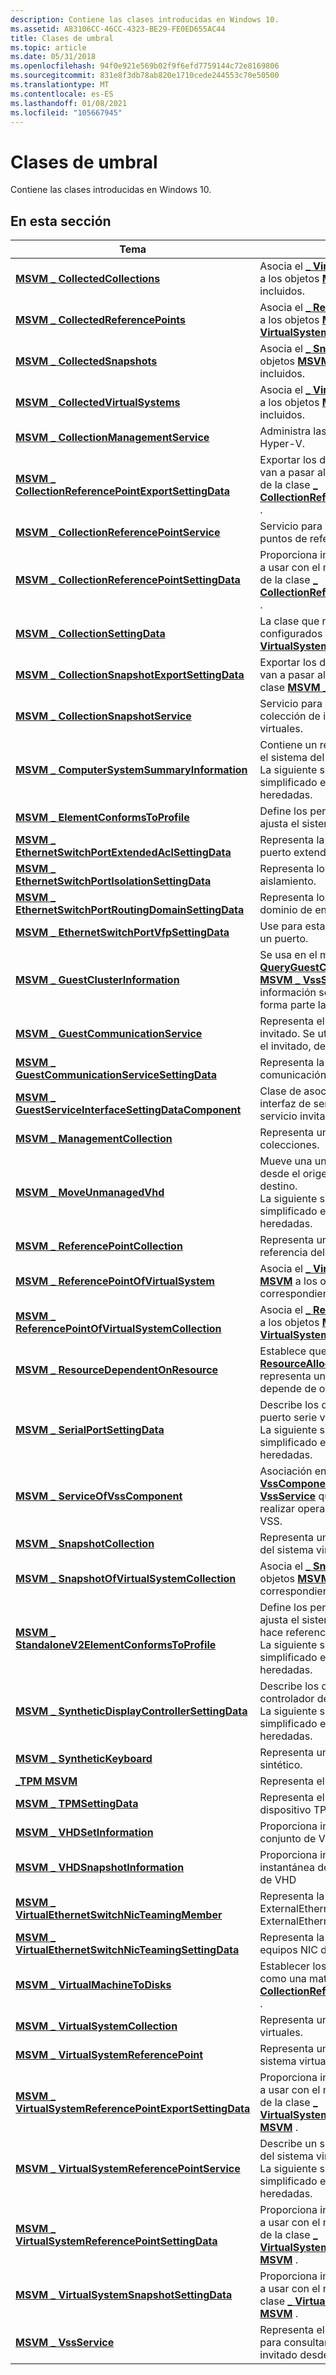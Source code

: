```yaml
---
description: Contiene las clases introducidas en Windows 10.
ms.assetid: A83106CC-46CC-4323-BE29-FE0ED655AC44
title: Clases de umbral
ms.topic: article
ms.date: 05/31/2018
ms.openlocfilehash: 94f0e921e569b02f9f6efd7759144c72e8169806
ms.sourcegitcommit: 831e8f3db78ab820e1710cede244553c70e50500
ms.translationtype: MT
ms.contentlocale: es-ES
ms.lasthandoff: 01/08/2021
ms.locfileid: "105667945"
---
```

# <a name="threshold-classes"></a>Clases de umbral

Contiene las clases introducidas en Windows 10.

## <a name="in-this-section"></a>En esta sección



| Tema                                                                                                                      | Descripción                                                                                                                                                                                                                                                                  |
|----------------------------------------------------------------------------------------------------------------------------|------------------------------------------------------------------------------------------------------------------------------------------------------------------------------------------------------------------------------------------------------------------------------|
| [**MSVM \_ CollectedCollections**](msvm-collectedcollections.md)<br/>                                                 | Asocia el [**\_ VirtualSystemCollection MSVM**](msvm-virtualsystemcollection.md) a los objetos [**MSVM \_ ComputerSystem**](msvm-computersystem.md) incluidos.<br/>                                                                                                |
| [**MSVM \_ CollectedReferencePoints**](msvm-collectedreferencepoints.md)<br/>                                         | Asocia el [**\_ ReferencePointCollection MSVM**](msvm-referencepointcollection.md) a los objetos [**MSVM \_ VirtualSystemReferencePoint**](msvm-virtualsystemreferencepoint.md) incluidos.<br/>                                                                    |
| [**MSVM \_ CollectedSnapshots**](msvm-collectedsnapshots.md)<br/>                                                     | Asocia el [**\_ SnapshotCollection MSVM**](msvm-snapshotcollection.md) a los objetos [**MSVM \_ VirtualSystemSettingData**](msvm-virtualsystemsettingdata.md) incluidos.<br/>                                                                                      |
| [**MSVM \_ CollectedVirtualSystems**](msvm-collectedvirtualsystems.md)<br/>                                           | Asocia el [**\_ VirtualSystemCollection MSVM**](msvm-virtualsystemcollection.md) a los objetos [**MSVM \_ ComputerSystem**](msvm-computersystem.md) incluidos.<br/>                                                                                                |
| [**MSVM \_ CollectionManagementService**](msvm-collectionmanagementservice.md)<br/>                                   | Administra las colecciones en el host de Hyper-V.<br/>                                                                                                                                                                                                                      |
| [**MSVM \_ CollectionReferencePointExportSettingData**](msvm-collectionreferencepointexportsettingdata.md)<br/>       | Exportar los datos de configuración que se van a pasar al método [**ExportReferencePoint**](msvm-collectionreferencepointservice-exportreferencepoint.md) de la clase [**\_ CollectionReferencePointService de MSVM**](msvm-collectionreferencepointservice.md) .<br/>                   |
| [**MSVM \_ CollectionReferencePointService**](msvm-collectionreferencepointservice.md)<br/>                           | Servicio para crear, destruir y exportar puntos de referencia <br/>                                                                                                                                                                                                           |
| [**MSVM \_ CollectionReferencePointSettingData**](msvm-collectionreferencepointsettingdata.md)<br/>                   | Proporciona información adicional que se va a usar con el método [**CreateReferencePoint**](msvm-collectionreferencepointservice-createreferencepoint.md) de la clase [**\_ CollectionReferencePointService de MSVM**](msvm-collectionreferencepointservice.md) .<br/>          |
| [**MSVM \_ CollectionSettingData**](msvm-collectionsettingdata.md)<br/>                                               | La clase que representa los valores configurados para un [**\_ VirtualSystemCollection de MSVM**](msvm-virtualsystemcollection.md).<br/>                                                                                                                                       |
| [**MSVM \_ CollectionSnapshotExportSettingData**](msvm-collectionsnapshotexportsettingdata.md)<br/>                   | Exportar los datos de configuración que se van a pasar al método ExportSnapshot de la clase [**MSVM \_ CollectionSnapshotService**](msvm-collectionsnapshotservice.md) .<br/>                                                                                                              |
| [**MSVM \_ CollectionSnapshotService**](msvm-collectionsnapshotservice.md)<br/>                                       | Servicio para crear, destruir y exportar la colección de instantáneas de sistemas virtuales.<br/>                                                                                                                                                                                     |
| [**MSVM \_ ComputerSystemSummaryInformation**](msvm-computersystemsummaryinformation.md)<br/>                         | Contiene un resumen de información sobre el sistema del equipo virtual especificado.<br/> La siguiente sintaxis es código MOF simplificado e incluye todas las propiedades heredadas.<br/>                                                                                   |
| [**MSVM \_ ElementConformsToProfile**](msvm-elementconformstoprofile.md)<br/>                                         | Define los perfiles registrados a los que se ajusta el sistema al que se hace referencia.<br/>                                                                                                                                                                                          |
| [**MSVM \_ EthernetSwitchPortExtendedAclSettingData**](msvm-ethernetswitchportextendedaclsettingdata.md)<br/>         | Representa la configuración de ACL del puerto extendido.<br/>                                                                                                                                                                                                                        |
| [**MSVM \_ EthernetSwitchPortIsolationSettingData**](msvm-ethernetswitchportisolationsettingdata.md)<br/>             | Representa los datos de configuración de aislamiento.<br/>                                                                                                                                                                                                                            |
| [**MSVM \_ EthernetSwitchPortRoutingDomainSettingData**](msvm-ethernetswitchportroutingdomainsettingdata.md)<br/>     | Representa los datos de configuración del dominio de enrutamiento.<br/>                                                                                                                                                                                                                       |
| [**MSVM \_ EthernetSwitchPortVfpSettingData**](msvm-ethernetswitchportvfpsettingdata.md)<br/>                         | Use para establecer VFP como obligatorio en un puerto.<br/>                                                                                                                                                                                                                            |
| [**MSVM \_ GuestClusterInformation**](msvm-guestclusterinformation.md)<br/>                                           | Se usa en el método [**QueryGuestClusterInformation**](msvm-vssservice-queryguestclusterinformation.md) de la clase [**MSVM \_ VssService**](msvm-vssservice.md) para recuperar información sobre el clúster invitado del que forma parte la máquina virtual.<br/>                               |
| [**MSVM \_ GuestCommunicationService**](msvm-guestcommunicationservice.md)<br/>                                       | Representa el servicio de comunicación invitado. Se utiliza para la comunicación con el invitado, desde el host de Hyper-V.<br/>                                                                                                                                                   |
| [**MSVM \_ GuestCommunicationServiceSettingData**](msvm-guestcommunicationservicesettingdata.md)<br/>                 | Representa la configuración del servicio de comunicación invitado.<br/>                                                                                                                                                                                                       |
| [**MSVM \_ GuestServiceInterfaceSettingDataComponent**](msvm-guestserviceinterfacesettingdatacomponent.md)<br/>       | Clase de asociación entre un componente de interfaz de servicio invitado y el recurso de servicio invitado.<br/>                                                                                                                                                                     |
| [**MSVM \_ ManagementCollection**](msvm-managementcollection.md)<br/>                                                 | Representa una colección de otras colecciones.<br/>                                                                                                                                                                                                                     |
| [**MSVM \_ MoveUnmanagedVhd**](msvm-moveunmanagedvhd.md)<br/>                                                         | Mueve una unidad de disco duro virtual desde el origen a la ruta de acceso de destino.<br/> La siguiente sintaxis es código MOF simplificado e incluye todas las propiedades heredadas.<br/>                                                                                            |
| [**MSVM \_ ReferencePointCollection**](msvm-referencepointcollection.md)<br/>                                         | Representa una colección de puntos de referencia del sistema virtual.<br/>                                                                                                                                                                                                       |
| [**MSVM \_ ReferencePointOfVirtualSystem**](msvm-referencepointofvirtualsystem.md)<br/>                               | Asocia el [**\_ VirtualSystemReferencePoint MSVM**](msvm-virtualsystemreferencepoint.md) a los objetos [**MSVM \_ VirtualSystem**](msvm-virtualsystemresourcecomponent.md) correspondientes.<br/>                                                                     |
| [**MSVM \_ ReferencePointOfVirtualSystemCollection**](msvm-referencepointofvirtualsystemcollection.md)<br/>           | Asocia el [**\_ ReferencePointCollection MSVM**](msvm-referencepointcollection.md) a los objetos [**MSVM \_ VirtualSystemCollection**](msvm-virtualsystemcollection.md) correspondientes.<br/>                                                                        |
| [**MSVM \_ ResourceDependentOnResource**](msvm-resourcedependentonresource.md)<br/>                                   | Establece que una instancia de [**CIM \_ ResourceAllocationSettingData**](cim-resourceallocationsettingdata.md) que representa una asignación de recursos depende de otra asignación de recursos.<br/>                                                                            |
| [**MSVM \_ SerialPortSettingData**](msvm-serialportsettingdata.md)<br/>                                               | Describe los datos de configuración para un puerto serie virtual.<br/> La siguiente sintaxis es código MOF simplificado e incluye todas las propiedades heredadas.<br/>                                                                                                          |
| [**MSVM \_ ServiceOfVssComponent**](msvm-serviceofvsscomponent.md)<br/>                                               | Asociación entre una instancia de [**MSVM \_ VssComponent**](msvm-vsscomponent.md) y una instancia de [**MSVM \_ VssService**](msvm-vssservice.md) que representa un servicio para realizar operaciones en el componente de VSS.<br/>                                    |
| [**MSVM \_ SnapshotCollection**](msvm-snapshotcollection.md)<br/>                                                     | Representa una colección de instantáneas del sistema virtual.<br/>                                                                                                                                                                                                              |
| [**MSVM \_ SnapshotOfVirtualSystemCollection**](msvm-snapshotofvirtualsystemcollection.md)<br/>                       | Asocia el [**\_ SnapshotCollection MSVM**](msvm-snapshotcollection.md) a los objetos [**MSVM \_ VirtualSystemCollection**](msvm-virtualsystemcollection.md) correspondientes.<br/>                                                                                    |
| [**MSVM \_ StandaloneV2ElementConformsToProfile**](msvm-standalonev2elementconformstoprofile.md)<br/>                 | Define los perfiles registrados a los que se ajusta el sistema independiente al que se hace referencia.<br/> La siguiente sintaxis es código MOF simplificado e incluye todas las propiedades heredadas.<br/>                                                                            |
| [**MSVM \_ SyntheticDisplayControllerSettingData**](msvm-syntheticdisplaycontrollersettingdata.md)<br/>               | Describe los datos de configuración de un controlador de pantalla sintético virtual.<br/> La siguiente sintaxis es código MOF simplificado e incluye todas las propiedades heredadas.<br/>                                                                                         |
| [**MSVM \_ SyntheticKeyboard**](msvm-synthetickeyboard.md)<br/>                                                       | Representa un dispositivo de teclado sintético.<br/>                                                                                                                                                                                                                           |
| [**\_TPM MSVM**](msvm-tpm.md)<br/>                                                                                   | Representa el estado del dispositivo de TPM.<br/>                                                                                                                                                                                                                           |
| [**MSVM \_ TPMSettingData**](msvm-tpmsettingdata.md)<br/>                                                             | Representa el estado configurado del dispositivo TPM.<br/>                                                                                                                                                                                                                |
| [**MSVM \_ VHDSetInformation**](msvm-vhdsetinformation.md)<br/>                                                       | Proporciona información sobre un archivo de conjunto de VHD.<br/>                                                                                                                                                                                                                        |
| [**MSVM \_ VHDSnapshotInformation**](msvm-vhdsnapshotinformation.md)<br/>                                             | Proporciona información sobre una instantánea dentro de un archivo de conjunto de VHD <br/>                                                                                                                                                                                                      |
| [**MSVM \_ VirtualEthernetSwitchNicTeamingMember**](msvm-virtualethernetswitchnicteamingmember.md)<br/>               | Representa la asociación entre un ExternalEthernetPort de equipo y un ExternalEthernetPort de miembro.<br/>                                                                                                                                                                 |
| [**MSVM \_ VirtualEthernetSwitchNicTeamingSettingData**](msvm-virtualethernetswitchnicteamingsettingdata.md)<br/>     | Representa la configuración de formación de equipos NIC del conmutador.<br/>                                                                                                                                                                                                                       |
| [**MSVM \_ VirtualMachineToDisks**](msvm-virtualmachinetodisks.md)<br/>                                               | Establecer los datos que se van a pasar como una matriz a la clase [**MSVM \_ CollectionReferencePointExportSettingData**](msvm-collectionreferencepointexportsettingdata.md) .<br/>                                                                                                     |
| [**MSVM \_ VirtualSystemCollection**](msvm-virtualsystemcollection.md)<br/>                                           | Representa una colección de sistemas virtuales.<br/>                                                                                                                                                                                                                       |
| [**MSVM \_ VirtualSystemReferencePoint**](msvm-virtualsystemreferencepoint.md)<br/>                                   | Representa un punto de referencia para un sistema virtual.<br/>                                                                                                                                                                                                                |
| [**MSVM \_ VirtualSystemReferencePointExportSettingData**](msvm-virtualsystemreferencepointexportsettingdata.md)<br/> | Proporciona información adicional que se va a usar con el método [**ExportReferencePoint**](msvm-virtualsystemreferencepointservice-exportreferencepoint.md) de la clase [**\_ VirtualSystemReferencePointService de MSVM**](msvm-virtualsystemreferencepointservice.md) .<br/> |
| [**MSVM \_ VirtualSystemReferencePointService**](msvm-virtualsystemreferencepointservice.md)<br/>                     | Describe un servicio de punto de referencia del sistema virtual.<br/> La siguiente sintaxis es código MOF simplificado e incluye todas las propiedades heredadas.<br/>                                                                                                            |
| [**MSVM \_ VirtualSystemReferencePointSettingData**](msvm-virtualsystemreferencepointsettingdata.md)<br/>             | Proporciona información adicional que se va a usar con el método [**CreateReferencePoint**](msvm-virtualsystemreferencepointservice-createreferencepoint.md) de la clase [**\_ VirtualSystemReferencePointService de MSVM**](msvm-virtualsystemreferencepointservice.md) .<br/> |
| [**MSVM \_ VirtualSystemSnapshotSettingData**](msvm-virtualsystemsnapshotsettingdata.md)<br/>                         | Proporciona información adicional que se va a usar con el método [**CreateSnapshot**](cim-virtualsystemsnapshotservice-createsnapshot.md) de la clase [**\_ VirtualSystemSnapshotService de MSVM**](msvm-virtualsystemsnapshotservice.md) .<br/>                                |
| [**MSVM \_ VssService**](msvm-vssservice.md)<br/>                                                                     | Representa el servicio VSS invitado. Se usa para consultar información del clúster invitado desde el host de Hyper-V.<br/>                                                                                                                                                        |



 

 

 




